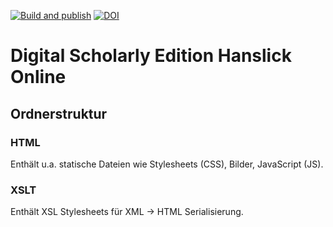 [![Build and publish](https://github.com/Hanslick-Online/hsl-app/actions/workflows/build.yml/badge.svg)](https://github.com/Hanslick-Online/hsl-app/actions/workflows/build.yml) [![DOI](https://zenodo.org/badge/595061840.svg)](https://zenodo.org/badge/latestdoi/595061840)


# Digital Scholarly Edition Hanslick Online

## Ordnerstruktur

### HTML

Enthält u.a. statische Dateien wie Stylesheets (CSS), Bilder, JavaScript (JS).

### XSLT

Enthält XSL Stylesheets für XML -> HTML Serialisierung.


